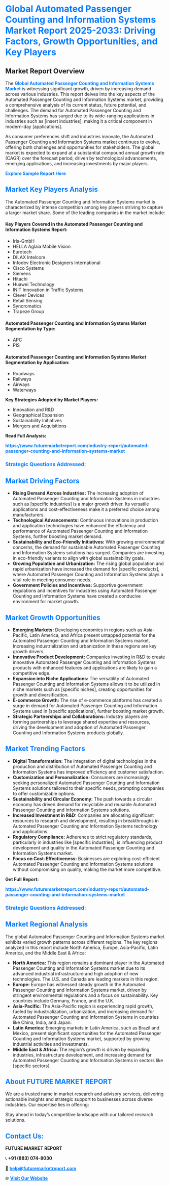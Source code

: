 <h1 style="color: #007BFF;">Global Automated Passenger Counting and Information Systems Market Report 2025-2033: Driving Factors, Growth Opportunities, and Key Players</h1>

<section id="overview">
<h2>Market Report Overview</h2>
<p>The <a href="https://www.futuremarketreport.com/industry-report/automated-passenger-counting-and-information-systems-market" style="color: #007BFF; text-decoration: none;"><strong>Global Automated Passenger Counting and Information Systems Market</strong></a> is witnessing significant growth, driven by increasing demand across various industries. This report delves into the key aspects of the Automated Passenger Counting and Information Systems market, providing a comprehensive analysis of its current status, future potential, and challenges. The demand for Automated Passenger Counting and Information Systems has surged due to its wide-ranging applications in industries such as [insert industries], making it a critical component in modern-day [applications].</p>
<p>As consumer preferences shift and industries innovate, the Automated Passenger Counting and Information Systems market continues to evolve, offering both challenges and opportunities for stakeholders. The global market is expected to expand at a substantial compound annual growth rate (CAGR) over the forecast period, driven by technological advancements, emerging applications, and increasing investments by major players.</p>
</section>

<section id="overview">
<p><a href="https://www.futuremarketreport.com/request-sample/reportId=60185" style="color: #007BFF; text-decoration: none;"><strong>Explore Sample Report Here</strong></a></p>
</section>

<section id="key-players">
<h2 style="color: #007BFF;">Market Key Players Analysis</h2>
<p>The Automated Passenger Counting and Information Systems market is characterized by intense competition among key players striving to capture a larger market share. Some of the leading companies in the market include:</p>
<h4>Key Players Covered in the Automated Passenger Counting and Information Systems Report:</h4>
<ul><li>Iris-GmbH</li><li>HELLA Aglaia Mobile Vision</li><li>Eurotech</li><li>DILAX Intelcom</li><li>Infodev Electronic Designers International</li><li>Cisco Systems</li><li>Siemens</li><li>Hitachi</li><li>Huawei Technology</li><li>INIT Innovation in Traffic Systems</li><li>Clever Devices</li><li>Retail Sensing</li><li>Syncromatics</li><li>Trapeze Group</li></ul>
<h4>Automated Passenger Counting and Information Systems Market Segmentation by Type:</h4>
<ul><li>APC</li><li>PIS</li></ul>

<h4>Automated Passenger Counting and Information Systems Market Segmentation by Application:</h4>
<ul><li>Roadways</li><li>Railways</li><li>Airways</li><li>Waterways</li></ul>
<p><strong>Key Strategies Adopted by Market Players:</strong></p>
<ul>
<li>Innovation and R&D</li>
<li>Geographical Expansion</li>
<li>Sustainability Initiatives</li>
<li>Mergers and Acquisitions</li>
</ul>
</section>

<section>
<p><strong>Read Full Analysis: </strong></p><a href="https://www.futuremarketreport.com/industry-report/automated-passenger-counting-and-information-systems-market" style="color: #007BFF; text-decoration: none;"><strong>https://www.futuremarketreport.com/industry-report/automated-passenger-counting-and-information-systems-market</strong></a>
<h3 style="color: #007BFF;">Strategic Questions Addressed:</h3>
</section>

<section id="driving-factors">
<h2 style="color: #007BFF;">Market Driving Factors</h2>
<ul>
<li><strong>Rising Demand Across Industries:</strong> The increasing adoption of Automated Passenger Counting and Information Systems in industries such as [specific industries] is a major growth driver. Its versatile applications and cost-effectiveness make it a preferred choice among manufacturers.</li>
<li><strong>Technological Advancements:</strong> Continuous innovations in production and application technologies have enhanced the efficiency and performance of Automated Passenger Counting and Information Systems, further boosting market demand.</li>
<li><strong>Sustainability and Eco-Friendly Initiatives:</strong> With growing environmental concerns, the demand for sustainable Automated Passenger Counting and Information Systems solutions has surged. Companies are investing in eco-friendly variants to align with global sustainability goals.</li>
<li><strong>Growing Population and Urbanization:</strong> The rising global population and rapid urbanization have increased the demand for [specific products], where Automated Passenger Counting and Information Systems plays a vital role in meeting consumer needs.</li>
<li><strong>Government Policies and Incentives:</strong> Supportive government regulations and incentives for industries using Automated Passenger Counting and Information Systems have created a conducive environment for market growth.</li>
</ul>
</section>

<section id="growth-opportunities">
<h2 style="color: #007BFF;">Market Growth Opportunities</h2>
<ul>
<li><strong>Emerging Markets:</strong> Developing economies in regions such as Asia-Pacific, Latin America, and Africa present untapped potential for the Automated Passenger Counting and Information Systems market. Increasing industrialization and urbanization in these regions are key growth drivers.</li>
<li><strong>Innovative Product Development:</strong> Companies investing in R&D to create innovative Automated Passenger Counting and Information Systems products with enhanced features and applications are likely to gain a competitive edge.</li>
<li><strong>Expansion into Niche Applications:</strong> The versatility of Automated Passenger Counting and Information Systems allows it to be utilized in niche markets such as [specific niches], creating opportunities for growth and diversification.</li>
<li><strong>E-commerce Growth:</strong> The rise of e-commerce platforms has created a surge in demand for Automated Passenger Counting and Information Systems used in [specific applications], further boosting market growth.</li>
<li><strong>Strategic Partnerships and Collaborations:</strong> Industry players are forming partnerships to leverage shared expertise and resources, driving the development and adoption of Automated Passenger Counting and Information Systems products globally.</li>
</ul>
</section>

<section id="trending-factors">
<h2 style="color: #007BFF;">Market Trending Factors</h2>
<ul>
<li><strong>Digital Transformation:</strong> The integration of digital technologies in the production and distribution of Automated Passenger Counting and Information Systems has improved efficiency and customer satisfaction.</li>
<li><strong>Customization and Personalization:</strong> Consumers are increasingly seeking personalized Automated Passenger Counting and Information Systems solutions tailored to their specific needs, prompting companies to offer customizable options.</li>
<li><strong>Sustainability and Circular Economy:</strong> The push towards a circular economy has driven demand for recyclable and reusable Automated Passenger Counting and Information Systems solutions.</li>
<li><strong>Increased Investment in R&D:</strong> Companies are allocating significant resources to research and development, resulting in breakthroughs in Automated Passenger Counting and Information Systems technology and applications.</li>
<li><strong>Regulatory Compliance:</strong> Adherence to strict regulatory standards, particularly in industries like [specific industries], is influencing product development and quality in the Automated Passenger Counting and Information Systems market.</li>
<li><strong>Focus on Cost-Effectiveness:</strong> Businesses are exploring cost-efficient Automated Passenger Counting and Information Systems solutions without compromising on quality, making the market more competitive.</li>
</ul>
</section>

<section>
<p><strong>Get Full Report: </strong></p><a href="https://www.futuremarketreport.com/industry-report/automated-passenger-counting-and-information-systems-market" style="color: #007BFF; text-decoration: none;"><strong>https://www.futuremarketreport.com/industry-report/automated-passenger-counting-and-information-systems-market</strong></a>
<h3 style="color: #007BFF;">Strategic Questions Addressed:</h3>
</section>


<section id="regional-analysis">
<h2 style="color: #007BFF;">Market Regional Analysis</h2>
<p>The global Automated Passenger Counting and Information Systems market exhibits varied growth patterns across different regions. The key regions analyzed in this report include North America, Europe, Asia-Pacific, Latin America, and the Middle East & Africa:</p>
<ul>
<li><strong>North America:</strong> This region remains a dominant player in the Automated Passenger Counting and Information Systems market due to its advanced industrial infrastructure and high adoption of new technologies. The U.S. and Canada are leading markets in this region.</li>
<li><strong>Europe:</strong> Europe has witnessed steady growth in the Automated Passenger Counting and Information Systems market, driven by stringent environmental regulations and a focus on sustainability. Key countries include Germany, France, and the U.K.</li>
<li><strong>Asia-Pacific:</strong> The Asia-Pacific region is experiencing rapid growth, fueled by industrialization, urbanization, and increasing demand for Automated Passenger Counting and Information Systems in countries like China, India, and Japan.</li>
<li><strong>Latin America:</strong> Emerging markets in Latin America, such as Brazil and Mexico, present significant opportunities for the Automated Passenger Counting and Information Systems market, supported by growing industrial activities and investments.</li>
<li><strong>Middle East & Africa:</strong> The region’s growth is driven by expanding industries, infrastructure development, and increasing demand for Automated Passenger Counting and Information Systems in sectors like [specific sectors].</li>
</ul>
</section>

<footer>
<h2 style="color: #007BFF;">About FUTURE MARKET REPORT</h2>
<p>We are a trusted name in market research and advisory services, delivering actionable insights and strategic support to businesses across diverse industries. Our expertise lies in offering:</p>

<p>Stay ahead in today’s competitive landscape with our tailored research solutions.</p>

<h2 style="color: #007BFF;">Contact Us:</h2>
<p><strong>FUTURE MARKET REPORT</strong></p>
<p>📞 <strong>+91 (883) 074-8030</strong></p>
<p>📧 <strong><a href="mailto:help@futuremarketreport.com" style="color: #007BFF;">help@futuremarketreport.com</a></strong></p>
<p>🌐 <strong><a href="https://www.futuremarketreport.com/" style="color: #007BFF;">Visit Our Website</a></strong></p>
</footer>
